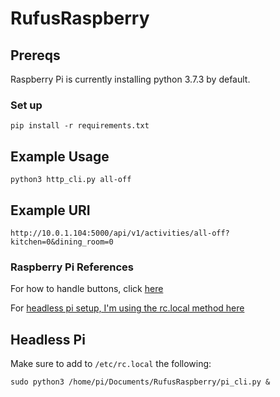 # RufusRaspberry

## Prereqs

Raspberry Pi is currently installing python 3.7.3 by default.

### Set up

```
pip install -r requirements.txt
```

## Example Usage

```
python3 http_cli.py all-off

```

## Example URI

```
http://10.0.1.104:5000/api/v1/activities/all-off?kitchen=0&dining_room=0
```

### Raspberry Pi References

For how to handle buttons, click [here](https://gpiozero.readthedocs.io/en/stable/recipes.html#button)

For [headless pi setup, I'm using the rc.local method here](https://www.dexterindustries.com/howto/run-a-program-on-your-raspberry-pi-at-startup/)

## Headless Pi

Make sure to add to `/etc/rc.local` the following:

```
sudo python3 /home/pi/Documents/RufusRaspberry/pi_cli.py &
```
